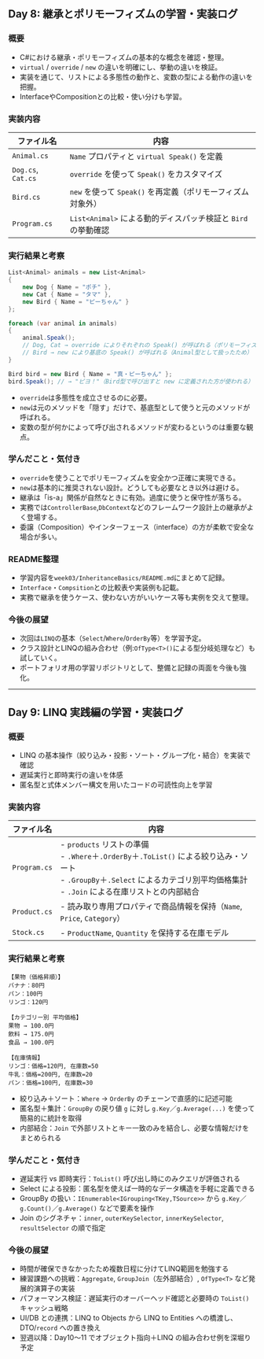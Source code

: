 ## Day 8: 継承とポリモーフィズムの学習・実装ログ

### 概要

- C#における継承・ポリモーフィズムの基本的な概念を確認・整理。
- `virtual` / `override` / `new` の違いを明確にし、挙動の違いを検証。
- 実装を通じて、リストによる多態性の動作と、変数の型による動作の違いを把握。
- InterfaceやCompositionとの比較・使い分けも学習。

### 実装内容

| ファイル名         | 内容                                                          |
|--------------------|---------------------------------------------------------------|
| `Animal.cs`        | `Name` プロパティと `virtual Speak()` を定義                  |
| `Dog.cs`, `Cat.cs` | `override` を使って `Speak()` をカスタマイズ                  |
| `Bird.cs`          | `new` を使って `Speak()` を再定義（ポリモーフィズム対象外）   |
| `Program.cs`       | `List<Animal>` による動的ディスパッチ検証と `Bird` の挙動確認 |

### 実行結果と考察

```csharp
List<Animal> animals = new List<Animal>
{
    new Dog { Name = "ポチ" },
    new Cat { Name = "タマ" },
    new Bird { Name = "ピーちゃん" }
};

foreach (var animal in animals)
{
    animal.Speak(); 
    // Dog, Cat → override によりそれぞれの Speak() が呼ばれる（ポリモーフィズム成立）
    // Bird → new により基底の Speak() が呼ばれる（Animal型として扱ったため）
}

Bird bird = new Bird { Name = "真・ピーちゃん" };
bird.Speak(); // → "ピヨ！"（Bird型で呼び出すと new に定義された方が使われる）
```

- `override`は多態性を成立させるのに必要。
- `new`は元のメソッドを「隠す」だけで、基底型として使うと元のメソッドが呼ばれる。
- 変数の型が何かによって呼び出されるメソッドが変わるというのは重要な観点。

### 学んだこと・気付き
- `override`を使うことでポリモーフィズムを安全かつ正確に実現できる。
- `new`は基本的に推奨されない設計。どうしても必要なとき以外は避ける。
- 継承は「is-a」関係が自然なときに有効。過度に使うと保守性が落ちる。
- 実務では`ControllerBase`,`DbContext`などのフレームワーク設計上の継承がよく登場する。
- 委譲（Composition）やインターフェース（interface）の方が柔軟で安全な場合が多い。

### README整理
- 学習内容を`week03/InheritanceBasics/README.md`にまとめて記録。
- `Interface`・`Compsition`との比較表や実装例も記載。
- 実務で継承を使うケース、使わない方がいいケース等も実例を交えて整理。

### 今後の展望
- 次回は`LINQ`の基本（`Select`/`Where`/`OrderBy`等）を学習予定。
- クラス設計とLINQの組み合わせ（例:`OfType<T>()`による型分岐処理など）も試していく。
- ポートフォリオ用の学習リポジトリとして、整備と記録の両面を今後も強化。

---

## Day 9: LINQ 実践編の学習・実装ログ

### 概要
- LINQ の基本操作（絞り込み・投影・ソート・グループ化・結合）を実装で確認  
- 遅延実行と即時実行の違いを体感  
- 匿名型と式体メンバー構文を用いたコードの可読性向上を学習  

### 実装内容

| ファイル名     | 内容                                                                                                   |
|---------------|--------------------------------------------------------------------------------------------------------|
| `Program.cs`  | - `products` リストの準備<br>- `.Where`＋`.OrderBy`＋`.ToList()` による絞り込み・ソート<br>- `.GroupBy`＋`.Select` によるカテゴリ別平均価格集計<br>- `.Join` による在庫リストとの内部結合 |
| `Product.cs`  | - 読み取り専用プロパティで商品情報を保持（`Name`, `Price`, `Category`）                                   |
| `Stock.cs`    | - `ProductName`, `Quantity` を保持する在庫モデル                                                       |

### 実行結果と考察

```text
【果物（価格昇順）】
バナナ：80円
パン：100円
リンゴ：120円

【カテゴリー別 平均価格】
果物 → 100.0円
飲料 → 175.0円
食品 → 100.0円

【在庫情報】
リンゴ：価格=120円, 在庫数=50
牛乳：価格=200円, 在庫数=20
パン：価格=100円, 在庫数=30
```

- 絞り込み＋ソート：`Where` → `OrderBy` のチェーンで直感的に記述可能
- 匿名型＋集計：`GroupBy` の戻り値 `g` に対し `g.Key`／`g.Average(...)` を使って簡易的に統計を取得
- 内部結合：`Join` で外部リストとキー一致のみを結合し、必要な情報だけをまとめられる

### 学んだこと・気付き
- 遅延実行 vs 即時実行：`ToList()` 呼び出し時にのみクエリが評価される
- Select による投影：匿名型を使えば一時的なデータ構造を手軽に定義できる
- GroupBy の扱い：`IEnumerable<IGrouping<TKey,TSource>>` から `g.Key`／`g.Count()`／`g.Average()` などで要素を操作
- Join のシグネチャ：`inner`, `outerKeySelector`, `innerKeySelector`, `resultSelector` の順で指定

### 今後の展望
- 時間が確保できなかったため複数日程に分けてLINQ範囲を勉強する
- 練習課題への挑戦：`Aggregate`, `GroupJoin`（左外部結合）, `OfType<T>` など発展的演算子の実装
- パフォーマンス検証：遅延実行のオーバーヘッド確認と必要時の `ToList()` キャッシュ戦略
- UI/DB との連携：LINQ to Objects から LINQ to Entities への橋渡し、DTO/`record` への置き換え
- 翌週以降：Day10～11 でオブジェクト指向＋LINQ の組み合わせ例を深堀り予定
